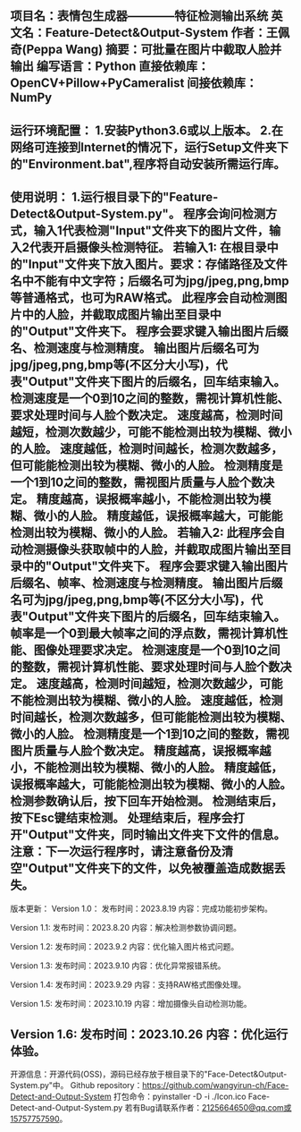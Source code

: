﻿项目名：表情包生成器————特征检测输出系统
英文名：Feature-Detect&Output-System
作者：王佩奇(Peppa Wang)
摘要：可批量在图片中截取人脸并输出
编写语言：Python
直接依赖库：OpenCV+Pillow+PyCameralist     间接依赖库：NumPy
--------------------------------------------
运行环境配置：
1.安装Python3.6或以上版本。
2.在网络可连接到Internet的情况下，运行Setup文件夹下的"Environment.bat",程序将自动安装所需运行库。
---------------------------------------------
使用说明：
1.运行根目录下的"Feature-Detect&Output-System.py"。
    程序会询问检测方式，输入1代表检测"Input"文件夹下的图片文件，输入2代表开启摄像头检测特征。
        若输入1:
		在根目录中的"Input"文件夹下放入图片。要求：存储路径及文件名中不能有中文字符；后缀名可为jpg/jpeg,png,bmp等普通格式，也可为RAW格式。
    		此程序会自动检测图片中的人脸，并截取成图片输出至目录中的"Output"文件夹下。
    		程序会要求键入输出图片后缀名、检测速度与检测精度。
        	输出图片后缀名可为jpg/jpeg,png,bmp等(不区分大小写)，代表"Output"文件夹下图片的后缀名，回车结束输入。
    		检测速度是一个0到10之间的整数，需视计算机性能、要求处理时间与人脸个数决定。
        		速度越高，检测时间越短，检测次数越少，可能不能检测出较为模糊、微小的人脸。
        		速度越低，检测时间越长，检测次数越多，但可能能检测出较为模糊、微小的人脸。
    		检测精度是一个1到10之间的整数，需视图片质量与人脸个数决定。
        		精度越高，误报概率越小，不能检测出较为模糊、微小的人脸。
        		精度越低，误报概率越大，可能能检测出较为模糊、微小的人脸。
	若输入2:
    		此程序会自动检测摄像头获取帧中的人脸，并截取成图片输出至目录中的"Output"文件夹下。
    		程序会要求键入输出图片后缀名、帧率、检测速度与检测精度。
        	输出图片后缀名可为jpg/jpeg,png,bmp等(不区分大小写)，代表"Output"文件夹下图片的后缀名，回车结束输入。
		帧率是一个0到最大帧率之间的浮点数，需视计算机性能、图像处理要求决定。
    		检测速度是一个0到10之间的整数，需视计算机性能、要求处理时间与人脸个数决定。
        		速度越高，检测时间越短，检测次数越少，可能不能检测出较为模糊、微小的人脸。
        		速度越低，检测时间越长，检测次数越多，但可能能检测出较为模糊、微小的人脸。
    		检测精度是一个1到10之间的整数，需视图片质量与人脸个数决定。
        		精度越高，误报概率越小，不能检测出较为模糊、微小的人脸。
        		精度越低，误报概率越大，可能能检测出较为模糊、微小的人脸。
		检测参数确认后，按下回车开始检测。
		检测结束后，按下Esc键结束检测。
    处理结束后，程序会打开"Output"文件夹，同时输出文件夹下文件的信息。
注意：下一次运行程序时，请注意备份及清空"Output"文件夹下的文件，以免被覆盖造成数据丢失。
---------------------------------------------
版本更新：
Version 1.0：
发布时间：2023.8.19
内容：完成功能初步架构。

Version 1.1:
发布时间：2023.8.20
内容：解决检测参数协调问题。

Version 1.2:
发布时间：2023.9.2
内容：优化输入图片格式问题。

Version 1.3:
发布时间：2023.9.10
内容：优化异常报错系统。

Version 1.4:
发布时间：2023.9.29
内容：支持RAW格式图像处理。

Version 1.5:
发布时间：2023.10.19
内容：增加摄像头自动检测功能。

Version 1.6:
发布时间：2023.10.26
内容：优化运行体验。
---------------------------------------------
开源信息：开源代码(OSS)，源码已经存放于根目录下的"Face-Detect&Output-System.py"中。
    Github repository：https://github.com/wangyirun-ch/Face-Detect-and-Output-System
    打包命令：pyinstaller -D  -i ./Icon.ico Face-Detect-and-Output-System.py
若有Bug请联系作者：2125664650@qq.com或15757757590。